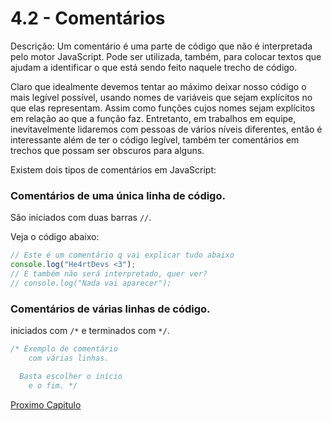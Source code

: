 # 4.2 - Comentários

Descrição: Um comentário é uma parte de código que não é interpretada pelo motor JavaScript. Pode ser utilizada, também, para colocar textos que ajudam a identificar o que está sendo feito naquele trecho de código.

Claro que idealmente devemos tentar ao máximo deixar nosso código o mais legível possível, usando nomes de variáveis que sejam explícitos no que elas representam. Assim como funções cujos nomes sejam explícitos em relação ao que a função faz.
Entretanto, em trabalhos em equipe, inevitavelmente lidaremos com pessoas de vários níveis diferentes, então é interessante além de ter o código legível, também ter comentários em trechos que possam ser obscuros para alguns.

Existem dois tipos de comentários em JavaScript:

### Comentários de uma única linha de código.

São iniciados com duas barras `//`.

Veja o código abaixo:

```js
// Este é um comentário q vai explicar tudo abaixo
console.log("He4rtDevs <3");
// E também não será interpretado, quer ver?
// console.log("Nada vai aparecer");
```

### Comentários de várias linhas de código.
iniciados com `/*` e terminados com `*/`.

```javascript
/* Exemplo de comentário
    com várias linhas.

  Basta escolher o início
    e o fim. */
```
[Proximo Capitulo](./3_Tipos-de-dados.md)